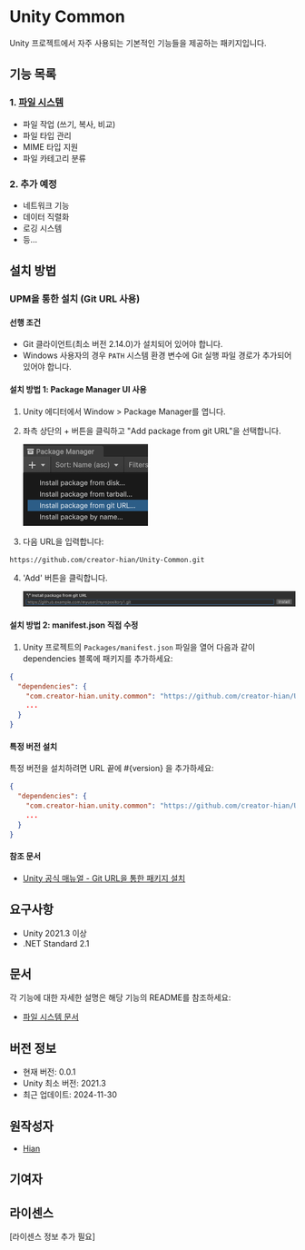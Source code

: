 # Unity Common

Unity 프로젝트에서 자주 사용되는 기본적인 기능들을 제공하는 패키지입니다.

## 기능 목록

### 1. [파일 시스템](Runtime/00.Scripts/File/README.md)

- 파일 작업 (쓰기, 복사, 비교)
- 파일 타입 관리
- MIME 타입 지원
- 파일 카테고리 분류

### 2. 추가 예정

- 네트워크 기능
- 데이터 직렬화
- 로깅 시스템
- 등...

## 설치 방법

### UPM을 통한 설치 (Git URL 사용)

#### 선행 조건

- Git 클라이언트(최소 버전 2.14.0)가 설치되어 있어야 합니다.
- Windows 사용자의 경우 `PATH` 시스템 환경 변수에 Git 실행 파일 경로가 추가되어 있어야 합니다.

#### 설치 방법 1: Package Manager UI 사용

1. Unity 에디터에서 Window > Package Manager를 엽니다.
2. 좌측 상단의 + 버튼을 클릭하고 "Add package from git URL"을 선택합니다.

   ![Package Manager Add Git URL](Document/upm-ui-giturl.png)
3. 다음 URL을 입력합니다:

```text
https://github.com/creator-hian/Unity-Common.git
```

4. 'Add' 버튼을 클릭합니다.

   ![Package Manager Add Button](Document/upm-ui-giturl-add.png)

#### 설치 방법 2: manifest.json 직접 수정

1. Unity 프로젝트의 `Packages/manifest.json` 파일을 열어 다음과 같이 dependencies 블록에 패키지를 추가하세요:

```json
{
  "dependencies": {
    "com.creator-hian.unity.common": "https://github.com/creator-hian/Unity-Common.git",
    ...
  }
}
```

#### 특정 버전 설치

특정 버전을 설치하려면 URL 끝에 #{version} 을 추가하세요:

```json
{
  "dependencies": {
    "com.creator-hian.unity.common": "https://github.com/creator-hian/Unity-Common.git#0.0.1",
    ...
  }
}
```

#### 참조 문서

- [Unity 공식 매뉴얼 - Git URL을 통한 패키지 설치](https://docs.unity3d.com/kr/2023.2/Manual/upm-ui-giturl.html)

## 요구사항

- Unity 2021.3 이상
- .NET Standard 2.1

## 문서

각 기능에 대한 자세한 설명은 해당 기능의 README를 참조하세요:

- [파일 시스템 문서](Runtime/00.Scripts/File/README.md)

## 버전 정보

- 현재 버전: 0.0.1
- Unity 최소 버전: 2021.3
- 최근 업데이트: 2024-11-30

## 원작성자

- [Hian](https://github.com/creator-hian)

## 기여자

## 라이센스

[라이센스 정보 추가 필요]
